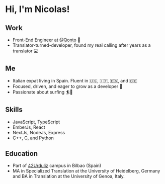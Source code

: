 # Hi, I'm **Nicolas**!

## Work
- Front-End Engineer at [@Qonto](https://qonto.com/en) 🚀
- Translator-turned-developer, found my real calling after years as a translator 💻

## Me
- Italian expat living in Spain. Fluent in 🇺🇸, 🇮🇹, 🇪🇸, and 🇩🇪 
- Focused, driven, and eager to grow as a developer 🦾
- Passionate about surfing 🏄🌊

## Skills
- JavaScript, TypeScript
- EmberJs, React
- NextJs, NodeJs, Express
- C++, C, and Python

## Education
- Part of [42Urduliz](https://www.42network.org/) campus in Bilbao (Spain)
- MA in Specialized Translation at the University of Heidelberg, Germany and BA in Translation at the University of Genoa, Italy.
